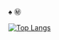 ♠️ ㊙️


[![Top Langs](https://github-readme-stats.vercel.app/api/top-langs/?username=mrtnoo&langs_count=10&theme=radical&layout=compact&count_private=true)](https://github.com/mrtnoo)
